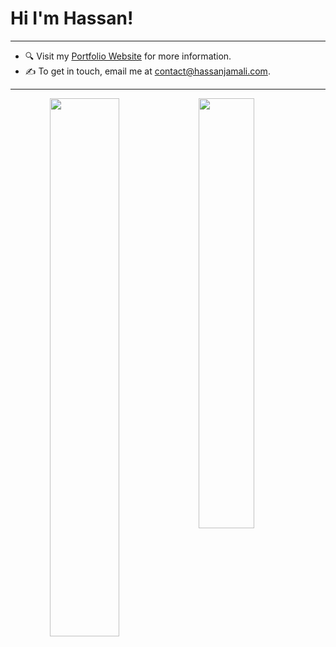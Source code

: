 # Hi I'm Hassan!  
---
-  :mag: Visit my [Portfolio Website](https://www.hassanjamali.com/) for more information.
- ✍️ To get in touch, email me at [contact@hassanjamali.com](mailto:contact@hassanjamali.com).

---

<p align="center">
<img  align="left" width="47%" src="https://github-readme-stats.vercel.app/api?username=hassanjamalii&show_icons=true&icon_color=d0d0d0&bg_color=000000&theme=dark&border_color=ffffff"  />
<img  align="left" width="42%" src="https://github-readme-stats.vercel.app/api/top-langs/?username=hassanjamalii&layout=compact&theme=dark&bg_color=000000&border_color=ffffff" />
</p>
